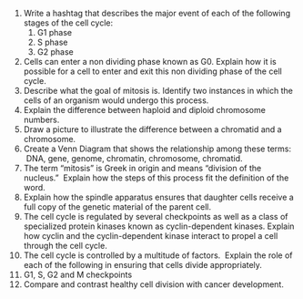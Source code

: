 1. Write a hashtag that describes the major event of each of the following stages of the cell cycle:  
	1. G1 phase  
	2. S phase  
	3. G2 phase
2. Cells can enter a non dividing phase known as G0. Explain how it is possible for a cell to enter and exit this non dividing phase of the cell cycle.
3. Describe what the goal of mitosis is. Identify two instances in which the cells of an organism would undergo this process.
4. Explain the difference between haploid and diploid chromosome numbers.
5. Draw a picture to illustrate the difference between a chromatid and a chromosome.
6. Create a Venn Diagram that shows the relationship among these terms:  DNA, gene, genome, chromatin, chromosome, chromatid.
7. The term “mitosis” is Greek in origin and means “division of the nucleus.”  Explain how the steps of this process fit the definition of the word.
8. Explain how the spindle apparatus ensures that daughter cells receive a full copy of the genetic material of the parent cell.
9. The cell cycle is regulated by several checkpoints as well as a class of specialized protein kinases known as cyclin-dependent kinases. Explain how cyclin and the cyclin-dependent kinase interact to propel a cell through the cell cycle.
10. The cell cycle is controlled by a multitude of factors.  Explain the role of each of the following in ensuring that cells divide appropriately.  
11. G1, S, G2 and M checkpoints
12. Compare and contrast healthy cell division with cancer development.